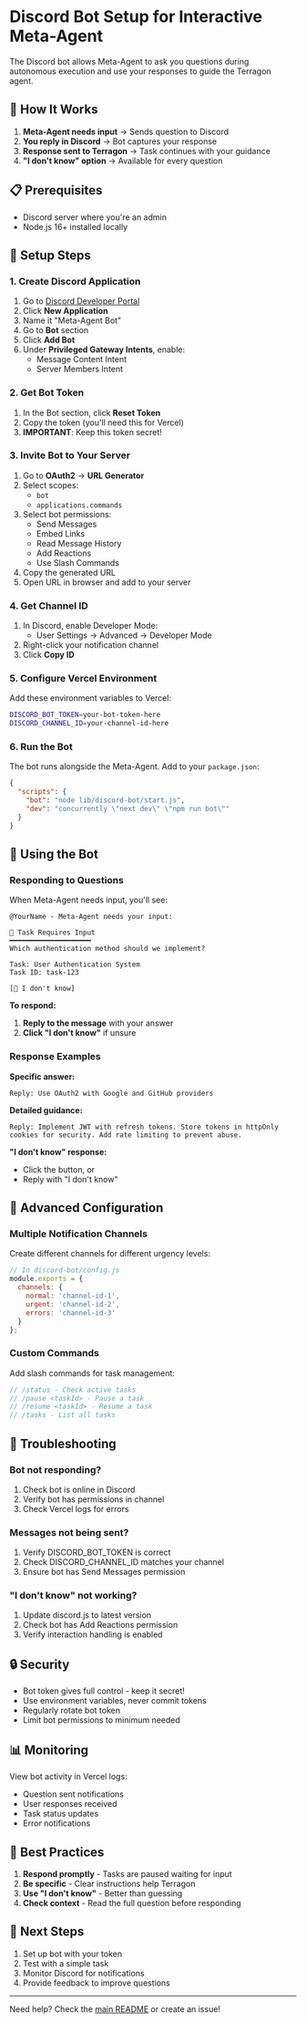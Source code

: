 # Discord Bot Setup for Interactive Meta-Agent

The Discord bot allows Meta-Agent to ask you questions during autonomous execution and use your responses to guide the Terragon agent.

## 🤖 How It Works

1. **Meta-Agent needs input** → Sends question to Discord
2. **You reply in Discord** → Bot captures your response
3. **Response sent to Terragon** → Task continues with your guidance
4. **"I don't know" option** → Available for every question

## 📋 Prerequisites

- Discord server where you're an admin
- Node.js 16+ installed locally

## 🚀 Setup Steps

### 1. Create Discord Application

1. Go to [Discord Developer Portal](https://discord.com/developers/applications)
2. Click **New Application**
3. Name it "Meta-Agent Bot"
4. Go to **Bot** section
5. Click **Add Bot**
6. Under **Privileged Gateway Intents**, enable:
   - Message Content Intent
   - Server Members Intent

### 2. Get Bot Token

1. In the Bot section, click **Reset Token**
2. Copy the token (you'll need this for Vercel)
3. **IMPORTANT**: Keep this token secret!

### 3. Invite Bot to Your Server

1. Go to **OAuth2** → **URL Generator**
2. Select scopes:
   - `bot`
   - `applications.commands`
3. Select bot permissions:
   - Send Messages
   - Embed Links
   - Read Message History
   - Add Reactions
   - Use Slash Commands
4. Copy the generated URL
5. Open URL in browser and add to your server

### 4. Get Channel ID

1. In Discord, enable Developer Mode:
   - User Settings → Advanced → Developer Mode
2. Right-click your notification channel
3. Click **Copy ID**

### 5. Configure Vercel Environment

Add these environment variables to Vercel:

```bash
DISCORD_BOT_TOKEN=your-bot-token-here
DISCORD_CHANNEL_ID=your-channel-id-here
```

### 6. Run the Bot

The bot runs alongside the Meta-Agent. Add to your `package.json`:

```json
{
  "scripts": {
    "bot": "node lib/discord-bot/start.js",
    "dev": "concurrently \"next dev\" \"npm run bot\""
  }
}
```

## 💬 Using the Bot

### Responding to Questions

When Meta-Agent needs input, you'll see:

```
@YourName - Meta-Agent needs your input:

🤖 Task Requires Input
━━━━━━━━━━━━━━━━━━━━
Which authentication method should we implement?

Task: User Authentication System
Task ID: task-123

[🤷 I don't know]
```

**To respond:**
1. **Reply to the message** with your answer
2. **Click "I don't know"** if unsure

### Response Examples

**Specific answer:**
```
Reply: Use OAuth2 with Google and GitHub providers
```

**Detailed guidance:**
```
Reply: Implement JWT with refresh tokens. Store tokens in httpOnly cookies for security. Add rate limiting to prevent abuse.
```

**"I don't know" response:**
- Click the button, or
- Reply with "I don't know"

## 🔧 Advanced Configuration

### Multiple Notification Channels

Create different channels for different urgency levels:

```javascript
// In discord-bot/config.js
module.exports = {
  channels: {
    normal: 'channel-id-1',
    urgent: 'channel-id-2',
    errors: 'channel-id-3'
  }
};
```

### Custom Commands

Add slash commands for task management:

```javascript
// /status - Check active tasks
// /pause <taskId> - Pause a task
// /resume <taskId> - Resume a task
// /tasks - List all tasks
```

## 🐛 Troubleshooting

### Bot not responding?
1. Check bot is online in Discord
2. Verify bot has permissions in channel
3. Check Vercel logs for errors

### Messages not being sent?
1. Verify DISCORD_BOT_TOKEN is correct
2. Check DISCORD_CHANNEL_ID matches your channel
3. Ensure bot has Send Messages permission

### "I don't know" not working?
1. Update discord.js to latest version
2. Check bot has Add Reactions permission
3. Verify interaction handling is enabled

## 🔒 Security

- Bot token gives full control - keep it secret!
- Use environment variables, never commit tokens
- Regularly rotate bot token
- Limit bot permissions to minimum needed

## 📊 Monitoring

View bot activity in Vercel logs:
- Question sent notifications
- User responses received
- Task status updates
- Error notifications

## 🎯 Best Practices

1. **Respond promptly** - Tasks are paused waiting for input
2. **Be specific** - Clear instructions help Terragon
3. **Use "I don't know"** - Better than guessing
4. **Check context** - Read the full question before responding

## 🚀 Next Steps

1. Set up bot with your token
2. Test with a simple task
3. Monitor Discord for notifications
4. Provide feedback to improve questions

---

Need help? Check the [main README](./README.md) or create an issue!
